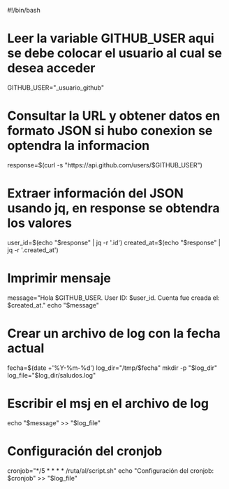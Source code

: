 #!/bin/bash

# Leer la variable GITHUB_USER aqui se debe colocar el usuario al cual se desea acceder
GITHUB_USER="_usuario_github"

# Consultar la URL y obtener datos en formato JSON si hubo conexion se optendra la informacion
response=$(curl -s "https://api.github.com/users/$GITHUB_USER")

# Extraer información del JSON usando jq, en response se obtendra los valores
user_id=$(echo "$response" | jq -r '.id')
created_at=$(echo "$response" | jq -r '.created_at')

# Imprimir mensaje
message="Hola $GITHUB_USER. User ID: $user_id. Cuenta fue creada el: $created_at."
echo "$message"

# Crear un archivo de log con la fecha actual
fecha=$(date +'%Y-%m-%d')
log_dir="/tmp/$fecha"
mkdir -p "$log_dir"
log_file="$log_dir/saludos.log"

# Escribir el msj en el archivo de log
echo "$message" >> "$log_file"

# Configuración del cronjob
cronjob="*/5 * * * * /ruta/al/script.sh"
echo "Configuración del cronjob: $cronjob" >> "$log_file"
